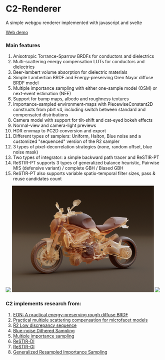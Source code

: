 # C2-Renderer

A simple webgpu renderer implemented with javascript and svelte

[Web demo](https://domenicobrz.github.io/webgl/projects/c2-renderer/)

### Main features

1. Anisotropic Torrance-Sparrow BRDFs for conductors and dielectrics
2. Multi-scattering energy compensation LUTs for conductors and dielectrics
3. Beer-lambert volume absorption for dielectric materials
4. Simple Lambertian BRDF and Energy-preserving Oren Nayar diffuse BRDF model
5. Multiple importance sampling with either one-sample model (OSM) or next-event estimation (NEE)
6. Support for bump maps, albedo and roughness textures
7. Importance-sampled environment-maps with PiecewiseConstant2D constructs from pbrt v4, including switch between standard and compensated distributions
8. Camera model with support for tilt-shift and cat-eyed bokeh effects
9. Normal-view and camera-light previews
10. HDR envmap to PC2D conversion and export
11. Different types of samplers: Uniform, Halton, Blue noise and a customized "sequenced" version of the R2 sampler
12. 3 types of pixel-decorrelation strategies (none, random offset, blue noise mask)
13. Two types of integrator: a simple backward path tracer and ReSTIR-PT
14. ReSTIR-PT supports 3 types of generalized balance heuristic, Pairwise MIS (defensive variant) / complete GBH / Biased GBH
15. ReSTIR-PT also supports variable spatio-temporal filter sizes, pass & reuse candidates count

<img src="screenshots/1.png" width="90%" />
<img src="screenshots/3.png" width="90%" />
<img src="screenshots/2.png" width="90%" />

### C2 implements research from:

1. [EON: A practical energy-preserving rough diffuse BRDF](https://arxiv.org/pdf/2410.18026)
2. [Practical multiple scattering compensation for microfacet models](https://blog.selfshadow.com/publications/turquin/ms_comp_final.pdf)
3. [R2 Low discrepancy sequence](https://extremelearning.com.au/unreasonable-effectiveness-of-quasirandom-sequences/)
4. [Blue-noise Dithered Sampling](https://blogs.autodesk.com/media-and-entertainment/wp-content/uploads/sites/162/dither_abstract.pdf)
5. [Multiple importance sampling](https://graphics.stanford.edu/courses/cs348b-03/papers/veach-chapter9.pdf)
6. [ReSTIR-DI](https://research.nvidia.com/sites/default/files/pubs/2020-07_Spatiotemporal-reservoir-resampling/ReSTIR.pdf)
7. [ReSTIR-GI](https://research.nvidia.com/publication/2021-06_restir-gi-path-resampling-real-time-path-tracing)
8. [Generalized Resampled Importance Sampling](https://research.nvidia.com/publication/2022-07_generalized-resampled-importance-sampling-foundations-restir)
